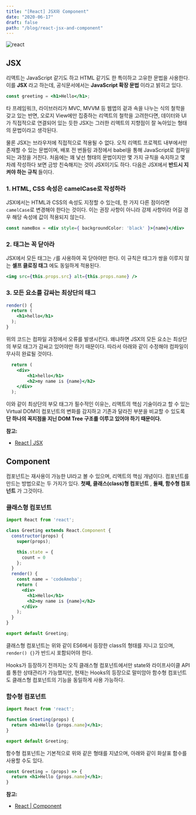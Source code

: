 ```yaml
---
title: "[React] JSX와 Component"
date: "2020-06-17"
draft: false
path: "/blog/react-jsx-and-component"
---
```


![react](https://jeonghwan-kim.github.io/assets/imgs/2018/07/16/react-logo.png)

## JSX
리액트는 JavaScript 같기도 하고 HTML 같기도 한 특이하고 고유한 문법을 사용한다. 이를 **JSX** 라고 하는데, 공식문서에서는 **JavaScript 확장 문법** 이라고 밝히고 있다.

```jsx
const greeting = <h1>Hello</h1>;
```

타 프레임워크, 라이브러리가 MVC, MVVM 등 웹앱의 겉과 속을 나누는 식의 철학을 갖고 있는 반면, 오로지 View에만 집중하는 리액트의 철학을 고려한다면, 데이터와 UI가 직접적으로 연결되어 있는 듯한 JSX는 그러한 리액트의 지향점이 잘 녹아있는 형태의 문법이라고 생각된다.

물론 JSX는 브라우저에 직접적으로 적용될 수 없다. 오직 리액트 프로젝트 내부에서만 존재할 수 있는 문법이며, 배포 전 번들링 과정에서 babel을 통해 JavaScript로 컴파일 되는 과정을 거친다. 처음에는 꽤 낯선 형태의 문법이지만 몇 가지 규칙을 숙지하고 몇 차례 작성하다 보면 금방 친숙해지는 것이 JSX이기도 하다.
다음은 JSX에서 **반드시 지켜야 하는 규칙** 들이다.

### 1. HTML, CSS 속성은 camelCase로 작성하라
JSX에서는 HTML과 CSS의 속성도 지정할 수 있는데, 한 가지 다른 점이라면 `camelCase`로 변경해야 한다는 것이다. 이는 권장 사항이 아니라 강제 사항이라 어길 경우 해당 속성에 값이 적용되지 않는다.

```jsx
const nameBox = <div style={ backgroundColor: 'black' }>{name}</div>
```

### 2. 태그는 꼭 닫아라
JSX에서 모든 태그는 `/`를 사용하여 꼭 닫아야만 한다. 이 규칙은 태그가 쌍을 이루지 않는 **셀프 클로징 태그** 에도 동일하게 적용된다.

```jsx
<img src={this.props.src} alt={this.props.name} />
```

### 3. 모든 요소를 감싸는 최상단의 태그

```jsx
render() {
  return (
    <h1>hello</h1>
  );
}
```

위의 코드는 컴파일 과정에서 오류를 발생시킨다. 왜냐하면 JSX의 모든 요소는 최상단의 부모 태그가 감싸고 있어야만 하기 때문이다. 따라서 아래와 같이 수정해야 컴파일이 무사히 완료될 것이다.

```jsx
  return (
    <div>
        <h1>hello</h1>
        <h2>my name is {name}</h2>
    </div>
  );
```

이와 같이 최상단의 부모 태그가 필수적인 이유는, 리액트의 핵심 기술이라고 할 수 있는 Virtual DOM이 컴포넌트의 변화를 감지하고 기존과 달라진 부분을 비교할 수 있도록 **단 하나의 꼭지점을 지닌 DOM Tree 구조를 이루고 있어야 하기 때문이다.**

**참고:**
- [React | JSX](https://ko.reactjs.org/docs/introducing-jsx.html)

## Component
컴포넌트는 재사용이 가능한 UI라고 볼 수 있으며, 리액트의 핵심 개념이다. 컴포넌트를 만드는 방법으로는 두 가지가 있다. **첫째, 클래스(class)형 컴포넌트** , **둘째, 함수형 컴포넌트** 가 그것이다.

### 클래스형 컴포넌트

```jsx
import React from 'react';

class Greeting extends React.Component {
  constructor(props) {
    super(props);

    this.state = {
      count = 0
    };
  }
  render() {
    const name = 'codeAmeba';
    return (
      <div>
        <h1>Hello</h1>
        <h2>my name is {name}</h2>
      </div>
    );
  }
}

export default Greeting;
```

클래스형 컴포넌트는 위와 같이 ES6에서 등장한 class의 형태를 지니고 있으며, `render() {}`가 반드시 포함되어야 한다.

Hooks가 등장하기 전까지는 오직 클래스형 컴포넌트에서만 state와 라이프사이클 API를 통한 상태관리가 가능했지만, 현재는 Hooks의 등장으로 말미암아 함수형 컴포넌트도 클래스형 컴포넌트의 기능을 동일하게 사용 가능하다.

### 함수형 컴포넌트

```jsx
import React from 'react';

function Greeting(props) {
  return <h1>Hello {props.name}</h1>;
}

export default Greeting;
```

함수형 컴포넌트는 기본적으로 위와 같은 형태를 지녔으며, 아래와 같이 화살표 함수를 사용할 수도 있다.

```jsx
const Greeting = (props) => {
  return <h1>Hello {props.name}</h1>;
}
```

**참고:**
- [React | Component](https://ko.reactjs.org/docs/components-and-props.html)